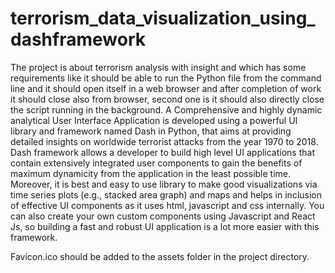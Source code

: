 # terrorism_data_visualization_using_dashframework
The project is about terrorism analysis with insight and which has some requirements like it should be able to run the Python file from the command line and it should open itself in a web browser and after completion of work it should close also from browser, second one is it should also directly close the script running in the background. A Comprehensive and highly dynamic analytical User Interface Application is developed using a powerful UI library and framework named Dash in Python, that aims at providing detailed insights on worldwide terrorist attacks from the year 1970 to 2018. Dash framework allows a developer to build high level UI applications that contain extensively integrated user components to gain the benefits of maximum dynamicity from the application in the least possible time. Moreover, it is best and easy to use library to make good visualizations via time series plots (e.g., stacked area graph) and maps and helps in inclusion of effective UI components as it uses html, javascript and css internally. You can also create your own custom components using Javascript and React Js, so building a fast and robust UI application is a lot more easier with this framework.


Favicon.ico should be added to the assets folder in the project directory.
